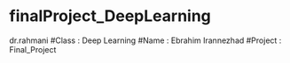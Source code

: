 # finalProject_DeepLearning
dr.rahmani
#Class : Deep Learning #Name : Ebrahim Irannezhad #Project : Final_Project
